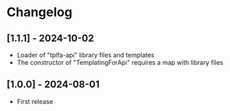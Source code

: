 # Changelog

## [1.1.1] - 2024-10-02

- Loader of "tplfa-api" library files and templates
- The constructor of "TemplatingForApi" requires a map with library files


## [1.0.0] - 2024-08-01

- First release

